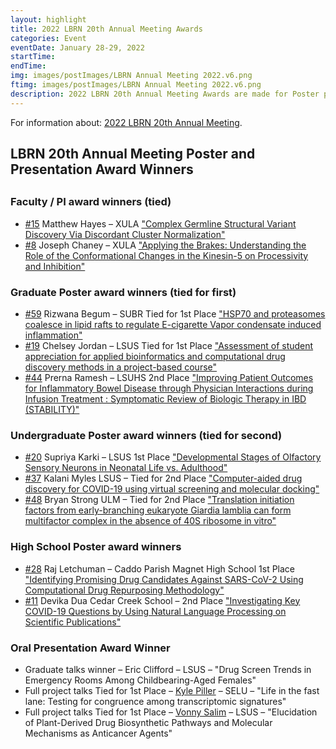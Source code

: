 ```yaml
---
layout: highlight
title: 2022 LBRN 20th Annual Meeting Awards
categories: Event
eventDate: January 28-29, 2022
startTime:
endTime:
img: images/postImages/LBRN Annual Meeting 2022.v6.png
ftimg: images/postImages/LBRN Annual Meeting 2022.v6.png
description: 2022 LBRN 20th Annual Meeting Awards are made for Poster presentations for Summer Program Participants in the Faculty/PI, Graduate, Undergraduate and High School categories and Oral presentation awards for One Graduate student and two Full Project PI's.
---
```


For information about: <a href="https://lbrn.lsu.edu/annual-meetings-2022.html">2022 LBRN 20th Annual Meeting</a>.

<h2>LBRN 20th Annual Meeting Poster and Presentation Award Winners<h2>
<h3>Faculty / PI award winners (tied)</h3>
   <ul><li><a href="https://lbrn2022am-lsu.ipostersessions.com/?s=92-FA-5B-80-D0-84-75-12-39-BD-5C-4F-C0-EF-E3-D7">#15</a> Matthew Hayes – XULA 
<a href="https://lbrn2022am-lsu.ipostersessions.com/?s=92-FA-5B-80-D0-84-75-12-39-BD-5C-4F-C0-EF-E3-D7">"Complex Germline Structural Variant Discovery Via Discordant Cluster Normalization"</a></li>
<li><a href="https://lbrn2022am-lsu.ipostersessions.com/default.aspx?s=21-A2-83-00-09-E0-43-4F-A6-44-69-E5-B5-B5-EB-5B">#8</a> Joseph Chaney – XULA 
<a href="https://lbrn2022am-lsu.ipostersessions.com/default.aspx?s=21-A2-83-00-09-E0-43-4F-A6-44-69-E5-B5-B5-EB-5B">"Applying the Brakes: Understanding the Role of the Conformational Changes in the Kinesin-5 on Processivity and Inhibition"</a></li>
   </ul>

<h3>Graduate Poster award winners (tied for first)</h3>

   <ul><li><a href="https://lbrn2022am-lsu.ipostersessions.com/?s=0F-BB-B6-B8-C5-0B-80-46-7D-5A-38-78-96-45-6A-15">#59</a> Rizwana Begum – SUBR Tied for 1st Place <a href="https://lbrn2022am-lsu.ipostersessions.com/?s=0F-BB-B6-B8-C5-0B-80-46-7D-5A-38-78-96-45-6A-15">"HSP70 and proteasomes coalesce in lipid rafts to regulate E-cigarette Vapor condensate induced inflammation"</a>  </li>
   <li><a href="https://lbrn2022am-lsu.ipostersessions.com/default.aspx?s=8D-07-72-69-7F-29-1F-53-03-D1-54-8B-38-BB-60-A5">#19</a> Chelsey Jordan – LSUS Tied for 1st Place <a href="https://lbrn2022am-lsu.ipostersessions.com/default.aspx?s=8D-07-72-69-7F-29-1F-53-03-D1-54-8B-38-BB-60-A5">"Assessment of student appreciation for applied bioinformatics and computational drug discovery methods in a project-based course"</a></li>
   <li><a href="https://lbrn2022am-lsu.ipostersessions.com/default.aspx?s=B2-49-36-14-94-8B-BC-BB-47-53-08-51-47-9B-77-F5">#44</a> Prerna Ramesh – LSUHS 2nd Place <a href="https://lbrn2022am-lsu.ipostersessions.com/default.aspx?s=B2-49-36-14-94-8B-BC-BB-47-53-08-51-47-9B-77-F5">"Improving Patient Outcomes for Inflammatory Bowel Disease through Physician Interactions during Infusion Treatment : Symptomatic Review of Biologic Therapy in IBD (STABILITY)"</a></li>
	</ul>

<h3>Undergraduate Poster award winners (tied for second)</h3>

   <ul><li><a href="https://lbrn2022am-lsu.ipostersessions.com/default.aspx?s=ED-3A-DF-DA-70-47-FA-2F-EC-E6-42-4B-EA-7D-71-3F">#20</a> Supriya Karki – LSUS 1st Place <a href="https://lbrn2022am-lsu.ipostersessions.com/default.aspx?s=ED-3A-DF-DA-70-47-FA-2F-EC-E6-42-4B-EA-7D-71-3F">"Developmental Stages of Olfactory Sensory Neurons in Neonatal Life vs. Adulthood"</a>     </li>
   <li><a href="https://lbrn2022am-lsu.ipostersessions.com/default.aspx?s=BB-B4-00-9E-DD-70-DA-12-73-23-6C-07-6C-4C-D7-A7">#37</a> Kalani Myles LSUS – Tied for 2nd Place <a href="https://lbrn2022am-lsu.ipostersessions.com/default.aspx?s=BB-B4-00-9E-DD-70-DA-12-73-23-6C-07-6C-4C-D7-A7">"Computer-aided drug discovery for COVID-19 using virtual screening and molecular docking"</a>     </li>
   <li><a href="https://lbrn2022am-lsu.ipostersessions.com/default.aspx?s=D0-5F-AC-A1-6E-51-49-1C-82-2C-52-E6-64-D9-FA-5C">#48</a> Bryan Strong ULM – Tied for 2nd Place <a href="https://lbrn2022am-lsu.ipostersessions.com/default.aspx?s=D0-5F-AC-A1-6E-51-49-1C-82-2C-52-E6-64-D9-FA-5C">"Translation initiation factors from early-branching eukaryote Giardia lamblia can form multifactor complex in the absence of 40S ribosome in vitro"</a>     </li>
   </ul>

<h3>High School Poster award winners</h3>

   <ul><li><a href="https://lbrn2022am-lsu.ipostersessions.com/default.aspx?s=29-7C-83-16-54-DF-44-6E-C3-C5-26-E4-BC-2A-B2-1A">#28</a> Raj Letchuman – Caddo Parish Magnet High School 1st Place <a href="https://lbrn2022am-lsu.ipostersessions.com/default.aspx?s=29-7C-83-16-54-DF-44-6E-C3-C5-26-E4-BC-2A-B2-1A">"Identifying Promising Drug Candidates Against SARS-CoV-2 Using Computational Drug Repurposing Methodology"</a>     </li>
   <li><a href="https://lbrn2022am-lsu.ipostersessions.com/default.aspx?s=7C-9F-33-FC-67-C3-00-64-35-B8-E1-5E-54-46-24-67">#11</a> Devika Dua Cedar Creek School – 2nd Place <a href="https://lbrn2022am-lsu.ipostersessions.com/default.aspx?s=7C-9F-33-FC-67-C3-00-64-35-B8-E1-5E-54-46-24-67">"Investigating Key COVID-19 Questions by Using Natural Language Processing on Scientific Publications"</a>     </li>
  
   </ul>

<h3>Oral Presentation Award Winner</h3>

  <ul><li> Graduate talks winner – Eric Clifford – LSUS – "Drug Screen Trends in Emergency Rooms Among Childbearing-Aged Females"   </li>
     <li>Full project talks Tied for 1st Place – <a href="https://lbrn.lsu.edu/pis/Piller_Kyle.html">Kyle Piller</a> – SELU – "Life in the fast lane: Testing for congruence among transcriptomic signatures"   </li>
     <li>Full project talks Tied for 1st Place – <a href="hhttps://lbrn.lsu.edu/pis/Salim_Vonny.html">Vonny Salim</a> – LSUS – "Elucidation of Plant-Derived Drug Biosynthetic Pathways and Molecular Mechanisms as Anticancer Agents"   </li>
   </ul>
